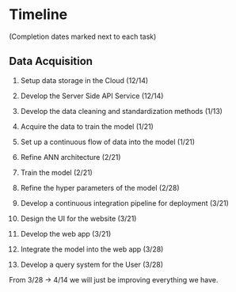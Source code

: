 # Timeline 
(Completion dates marked next to each task)

## Data Acquisition

1. Setup data storage in the Cloud (12/14)
2. Develop the Server Side API Service (12/14)
3. Develop the data cleaning and standardization methods (1/13)

4. Acquire the data to train the model (1/21)
5. Set up a continuous flow of data into the model (1/21)
6. Refine ANN architecture (2/21)
7. Train the model (2/21)
8. Refine the hyper parameters of the model (2/28)

9. Develop a continuous integration pipeline for deployment (3/21)
10. Design the UI for the website (3/21)
11. Develop the web app (3/21)
12. Integrate the model into the web app (3/28)
13. Develop a query system for the User (3/28)

From 3/28 -> 4/14 we will just be improving everything we have.